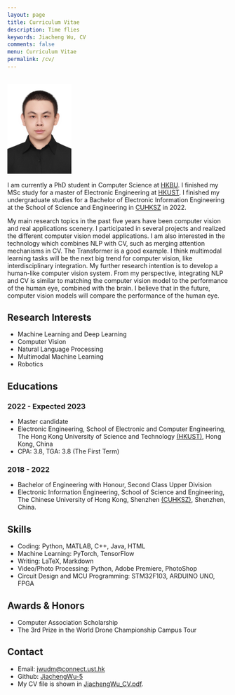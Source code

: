 ```yaml
---
layout: page
title: Curriculum Vitae
description: Time flies
keywords: Jiacheng Wu, CV
comments: false
menu: Curriculum Vitae
permalink: /cv/
---
```

<br>

<left>
    <img src="/images/JiachengWu/JiachengWu.jpg" alt="picture not found" style="zoom:20%;" />
    <br>
</left>

I am currently a PhD student in Computer Science at [HKBU](https://www.hkbu.edu.hk/). I finished my MSc study for a master of Electronic Engineering at [HKUST](https://hkust.edu.hk/). I finished my undergraduate studies for a Bachelor of Electronic Information Engineering at the School of Science and Engineering in [CUHKSZ](https://www.cuhk.edu.cn/en) in 2022.

My main research topics in the past five years have been computer vision and real applications scenery. I participated in several projects and realized the different computer vision model applications. I am also interested in the technology which combines NLP with CV, such as merging attention mechanisms in CV. The Transformer is a good example. I think multimodal learning tasks will be the next big trend for computer vision, like interdisciplinary integration. My further research intention is to develop a human-like computer vision system. From my perspective, integrating NLP and CV is similar to matching the computer vision model to the performance of the human eye, combined with the brain. I believe that in the future, computer vision models will compare the performance of the human eye.

## **Research Interests**

- Machine Learning and Deep Learning
- Computer Vision
- Natural Language Processing
- Multimodal Machine Learning
- Robotics

## **Educations**

### 2022 - Expected 2023

- Master candidate
- Electronic Engineering, School of Electronic and Computer Engineering, The Hong Kong University of Science and Technology [(HKUST)](https://hkust.edu.hk/), Hong Kong, China
- CPA: 3.8, TGA: 3.8 (The First Term)

### 2018 - 2022

- Bachelor of Engineering with Honour, Second Class Upper Division
- Electronic Information Engineering, School of Science and Engineering, The Chinese University of Hong Kong, Shenzhen [(CUHKSZ)](https://www.cuhk.edu.cn/en), Shenzhen, China.

## Skills

- Coding: Python, MATLAB, C++, Java, HTML
- Machine Learning: PyTorch, TensorFlow
- Writing: LaTeX, Markdown
- Video/Photo Processing: Python, Adobe Premiere, PhotoShop
- Circuit Design and MCU Programming: STM32F103, ARDUINO UNO, FPGA


## **Awards & Honors**

- Computer Association Scholarship
- The 3rd Prize in the World Drone Championship Campus Tour

## **Contact**

- Email: jwudm@connect.ust.hk
- Github: [JiachengWu-5](https://github.com/JiachengWu-5)
- My CV file is shown in [JiachengWu_CV.pdf](/assets/personal_file/Jiacheng_WU_CV.pdf).

<!-- ## Social -->
<!-- - 知乎@[沙漏](https://zhihu.com/people/zou-you-50)
- [Google Scholar](https://scholar.google.com.hk/citations?hl=zh-CN&user=etqLTR8AAAAJ)
- [Research Gate](https://www.researchgate.net/profile/Chaobin-Zou) -->
<!-- - Github: [JiachengWu-5](https://github.com/JiachengWu-5) -->
